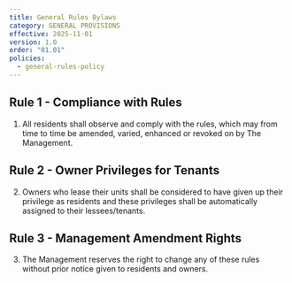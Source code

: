 ```yaml
---
title: General Rules Bylaws
category: GENERAL PROVISIONS
effective: 2025-11-01
version: 1.0
order: "01.01"
policies:
  - general-rules-policy
---
```


## Rule 1 - Compliance with Rules

1) All residents shall observe and comply with the rules, which may from time to time be amended, varied, enhanced or revoked on by The Management.

## Rule 2 - Owner Privileges for Tenants

2) Owners who lease their units shall be considered to have given up their privilege as residents and these privileges shall be automatically assigned to their lessees/tenants.

## Rule 3 - Management Amendment Rights

3) The Management reserves the right to change any of these rules without prior notice given to residents and owners.
